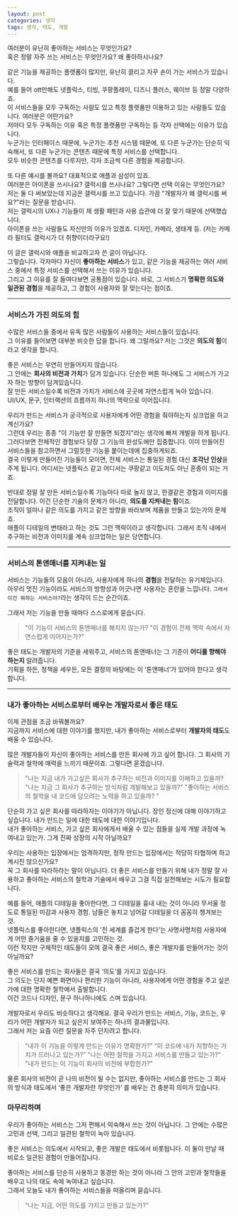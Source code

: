 ```yaml
---
layout: post
categories: 생각
tags: 생각, 태도, 개발
---
```


여러분이 유난히 좋아하는 서비스는 무엇인가요?   
혹은 정말 자주 쓰는 서비스는 무엇인가요? 왜 좋아하시나요?    

같은 기능을 제공하는 플랫폼이 많지만, 유난히 끌리고 자꾸 손이 가는 서비스가 있습니다.      
예를 들어 ott만해도 넷플릭스, 티빙, 쿠팡플레이, 디즈니 플러스, 웨이브 등 정말 다양하죠.    
이 서비스들을 모두 구독하는 사람도 있고 특정 플랫폼만 이용하고 있는 사람들도 있습니다. 여러분은 어떤가요?     
저마다 모두 구독하는 이유 혹은 특정 플랫폼만 구독하는 등 각자 선택에는 이유가 있습니다.      
누군가는 인터페이스 때문에, 누군가는 추천 시스템 때문에, 또 다른 누군가는 단순히 익숙해서, 또 다른 누군가는 콘텐츠 때문에 특정 서비스를 선택합니다.      
모두 비슷한 콘텐츠를 다루지만, 각자 조금씩 다른 경험을 제공합니다.     

또 다른 예시를 볼까요? 대표적으로 애플과 삼성이 있죠.   
여러분은 아이폰을 쓰시나요? 갤럭시를 쓰시나요? 그렇다면 선택 이유는 무엇인가요?      
저는 둘 다 써보았는데 지금은 갤럭시를 쓰고 있습니다. 가끔 "개발자가 왜 갤럭시를 써요?"라는 질문을 받습니다.    
저는 갤럭시의 UX나 기능들이 제 생활 패턴과 사용 습관에 더 잘 맞기 때문에 선택했습니다.      
아이폰을 쓰는 사람들도 자신만의 이유가 있겠죠. 디자인, 카메라, 생태계 등. (저는 카메라 필터도 갤럭시가 더 취향이더라구요!)    

이 글은 갤럭시와 애플을 비교하고자 쓴 글이 아닙니다.    
그렇습니다. 각자마다 자신이 **좋아하는 서비스**가 있고, 같은 기능을 제공하는 여러 서비스 중에서 특정 서비스를 선택해서 쓰는 이유가 있습니다.      
그리고 그 이유를 잘 들여다보면 공통점이 있습니다. 바로, 그 서비스가 **명확한 의도와 일관된 경험**을 제공하고, 그 경험이 사용자와 잘 맞는다는 점이죠.    

---

### 서비스가 가진 의도의 힘 

수많은 서비스들 중에서 유독 많은 사람들이 사용하는 서비스들이 있습니다.    
그 이유를 들어보면 대부분 비슷한 답을 합니다. 왜 그럴까요? 저는 그것은 **의도의 힘**이라고 생각을 합니다.    

좋은 서비스는 우연히 만들어지지 않습니다.    
그 안에는 **회사의 비전과 가치**가 담겨 있습니다. 단순한 버튼 하나에도 그 서비스가 가고자 하는 방향이 담겨있습니다.     
잘 만든 서비스일수록 비전과 가치가 서비스에 곳곳에 자연스럽게 녹아 있습니다. UI/UX, 문구, 인터랙션의 흐름까지 하나의 맥락으로 이어집니다.      

우리가 만드는 서비스가 궁극적으로 사용자에게 어떤 경험을 줘야하는지 싱크업을 하고 계신가요?     
그런데 우리는 종종  "이 기능만 잘 만들면 되겠지"라는 생각에 빠져 개발을 하게 됩니다. 그러다보면 전체적인 경험보다 당장 그 기능의 완성도에만 집중합니다. 이미 만들어진 서비스들을 참고하면서 그럴듯한 기능을 붙이는데에 집중하게되죠.     
결국 이렇게 만들어진 기능들이 모이면, 전체 서비스는 통일된 경험 대신 **조각난 인상**을 주게 됩니다. 어디서는 넷플릭스 같고 어디서는 쿠팡같고 이도저도 아닌 혼종이 되는 거죠.      

반대로 정말 잘 만든 서비스일수록 기능마다 따로 놀지 않고, 한결같은 경험과 이미지를 전달합니다. 이건 단순한 기술의 문제가 아니라, **의도를 지켜내는 힘**이죠.     
조직이 얼마나 같은 의도를 가지고 같은 방향을 바라보며 제품을 만들고 있는가의 문제죠.      
애플이 디테일의 변태라고 하는 것도 그런 맥락이라고 생각합니다. 그래서 조직 내에서 추구하는 비전과 이미지를 계속 싱크업하는 일은 당연합니다.    

--- 

### 서비스의 톤앤매너를 지켜내는 일 

서비스는 기능들의 모음이 아니라, 사용자에게 하나의 **경험**을 전달하는 유기체입니다. 아무리 멋진 기능이라도 서비스의 방향성과 어긋나면 사용자는 혼란을 느낍니다. `그래서 이건 뭐하는 서비스야?`라는 생각이 드는 순간이죠.      

그래서 저는 기능을 만들 때마다 스스로에게 묻습니다.     

> "이 기능이 서비스의 톤앤매너를 해치지 않는가? 
> "이 경험이 전체 맥락 속에서 자연스럽게 이어지는가?" 

좋은 태도는 개발자의 기준을 세워주고, 서비스의 톤앤매너는 그 기준이 **어디를 향해야 하는지** 알려줍니다.      
기획을 하든, 정책을 세우든, 모든 결정의 바탕에는 이 ‘톤앤매너’가 있어야 한다고 생각합니다.      

---

### 내가 좋아하는 서비스로부터 배우는 개발자로서 좋은 태도 

이제 관점을 조금 바꿔볼까요?      
지금까지 서비스에 대한 이야기를 했지만, 내가 좋아하는 서비스로부터 **개발자의 태도**도 배울 수 있습니다.     

많은 개발자들이 자신이 좋아하는 서비스를 만든 회사에 가고 싶어 합니다. 그 회사의 기술력과 철학에 매력을 느끼기 때문이죠. 그렇다면 묻겠습니다.     

> "나는 지금 내가 가고싶은 회사가 추구하는 비전과 이미지를 이해하고 있을까? 
> "나는 지금 그 회사가 추구하는 방식처럼 개발해보고 있을까?" 
> "좋아하는 서비스의 철학을 내 코드에 담으려는 노력을 하고 있을까? "

단순히 가고 싶은 회사를 따라하자는 이야기가 아닙니다. 장인 정신에 대해 이야기하고 싶습니다. 내가 만드는 일에 대한 태도에 대한 이야기입니다.     
내가 좋아하는 서비스, 가고 싶은 회사에게서 배울 수 있는 점들을 실제 개발 과정에 녹여내고 있는가. 그게 진짜 성장의 시작 아닐까요?      

우리는 사용하는 입장에서는 엄격하지만, 정작 만드는 입장에서는 적당히 타협하며 하고 계시진 않으신가요?      
꼭 그 회사를 따라하라는 말이 아닙니다. 더 좋은 서비스를 만들기 위해 내가 정말 잘 사용하고 좋아하는 서비스의 철학과 기술에서 배우고 그걸 직접 실천해보는 시도가 필요합니다.      

예를 들어, 애플의 디테일을 좋아한다면, 그 디테일을 흉내 내는 것이 아니라 무서울 정도로 통일된 미감과 사용자 경험. 남들은 놓치고 넘어갈 디테일을 더 꼼꼼히 챙겨보는 것.      
넷플릭스를 좋아한다면, 넷플릭스의 '전 세계를 즐겁게 한다'는 사명사명처럼 사용자에게 어떤 즐거움을 줄 수 있을지를 고민하는 것.      
이런 작지만 구체적인 태도들이 모여 결국 좋은 서비스, 좋은 개발자를 만들어가는 것이 아닐까요?      

좋은 서비스를 만드는 회사들은 결국 ‘의도’를 가지고 있습니다.      
그 의도는 단지 예쁜 화면이나 편리한 기능이 아니라, 사용자에게 어떤 경험을 주고 싶은가에 대한 명확한 철학에서 출발합니다.      
이건 코드나 디자인, 문구 하나하나에도 스며 있습니다.      

개발자로서 우리도 비슷하다고 생각해요. 결국 우리가 만드는 서비스, 기능, 코드는, 우리가 어떤 개발자가 되고 싶은지 보여주는 하나의 결과물입니다.      
그래서 저는 요즘 이런 질문을 자주 던지려고 합니다.     

> “내가 이 기능을 이렇게 만드는 이유가 명확한가?”
> “이 코드에 내가 지향하는 가치가 드러나고 있는가?”
> "나는 어떤 철학을 가지고 서비스를 만들고 있는가?" 
> "내가 만드는 이 기능이 회사의 비전에 부합한가?"

물론 회사의 비전이 곧 나의 비전이 될 수는 없지만, 좋아하는 서비스를 만드는 그 회사의 방식과 태도에서 ‘좋은 개발자란 무엇인가’ 를 배우는 건 충분히 의미가 있습니다.     


### 마무리하며

우리가 좋아하는 서비스는 그저 편해서 익숙해서 쓰는 것이 아닙니다. 그 안에는 수많은 고민과 선택, 그리고 일관된 철학이 녹아 있습니다.      


좋은 서비스는 의도에서 시작되고, 좋은 개발은 태도에서 비롯됩니다. 이 둘이 만날 때 비로소 일관된 경험이 만들어집니다.     


좋아하는 서비스를 단순히 사용하고 동경만 하는 것이 아니라 그 안의 고민과 철학들을 배우고 나의 태도 속에 녹여내고 싶습니다.      
그래서 오늘도 내가 좋아하는 서비스들을 떠올리며 묻습니다.        

> “나는 지금, 어떤 의도를 가지고 만들고 있는가?”
